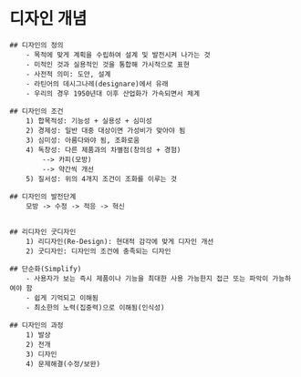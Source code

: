 # 디자인 개념
	## 디자인의 정의
		- 목적에 맞게 계획을 수립하여 설계 및 발전시켜 나가는 것
		- 미적인 것과 실용적인 것을 통합해 가시적으로 표현
		- 사전적 의미: 도안, 설계
		- 라틴어의 데시그나레(designare)에서 유래
		- 우리의 경우 1950년대 이후 산업화가 가속되면서 체계

	## 디자인의 조건
		1) 합목적성: 기능성 + 실용성 + 심미성
		2) 경제성: 일반 대중 대상이면 가성비가 맞아야 됨
		3) 심미성: 아름다와야 됨, 조화로움
		4) 독창성: 다른 제품과의 차별점(창의성 + 경험) 
			--> 카피(모방)
			--> 약간씩 개선
		5) 질서성: 위의 4개지 조건이 조화를 이루는 것

	## 디자인의 발전단계
		모방 -> 수정 -> 적응 -> 혁신


	## 리디자인 굿디자인
		1) 리디자인(Re-Design): 현대적 감각에 맞게 디자인 개선
		2) 굿디자인: 디자인의 조건에 충족되는 디자인

	## 단순화(Simplify)
		- 사용자가 보는 즉시 제품이나 기능을 최대한 사용 가능한지 접근 또는 파악이 가능하여야 함
		- 쉽게 기억되고 이해됨
		- 최소한의 노력(집중력)으로 이해됨(인식성)

	## 디자인의 과정
		1) 발상
		2) 전개
		3) 디자인
		4) 문제해결(수정/보완)
